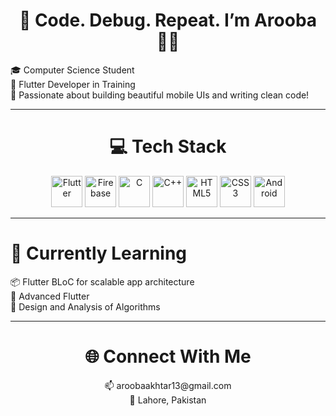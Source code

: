 <div align="center">

<h1>🚧 Code. Debug. Repeat. I’m Arooba 👩‍💻</h1>

</div>

🎓 Computer Science Student  
💙 Flutter Developer in Training  
🚀 Passionate about building beautiful mobile UIs and writing clean code!

---

<div align="center">
<h1>💻 Tech Stack</h1>
</div>

<p align="center">
  <img src="https://cdn.jsdelivr.net/gh/devicons/devicon/icons/flutter/flutter-original.svg" width="50" alt="Flutter" title="Flutter"/>
  <img src="https://cdn.jsdelivr.net/gh/devicons/devicon/icons/firebase/firebase-plain.svg" width="50" alt="Firebase" title="Firebase"/>
  <img src="https://cdn.jsdelivr.net/gh/devicons/devicon/icons/c/c-original.svg" width="50" alt="C" title="C"/>
  <img src="https://cdn.jsdelivr.net/gh/devicons/devicon/icons/cplusplus/cplusplus-original.svg" width="50" alt="C++" title="C++"/>
  <img src="https://cdn.jsdelivr.net/gh/devicons/devicon/icons/html5/html5-original.svg" width="50" alt="HTML5" title="HTML5"/>
  <img src="https://cdn.jsdelivr.net/gh/devicons/devicon/icons/css3/css3-original.svg" width="50" alt="CSS3" title="CSS3"/>
  <img src="https://cdn.jsdelivr.net/gh/devicons/devicon/icons/android/android-original.svg" width="50" alt="Android" title="Android"/>
</p>

---

<h1>🎯 Currently Learning</h1>

<p>
  📦 Flutter BLoC for scalable app architecture <br/>
  🎯 Advanced Flutter <br/>
  🧠 Design and Analysis of Algorithms 
</p>
</div>

---

<div align="center">
<h1>🌐 Connect With Me</h1>

<p>
  📫 aroobaakhtar13@gmail.com <br/>
  📍 Lahore, Pakistan
</p>
</div>
 

